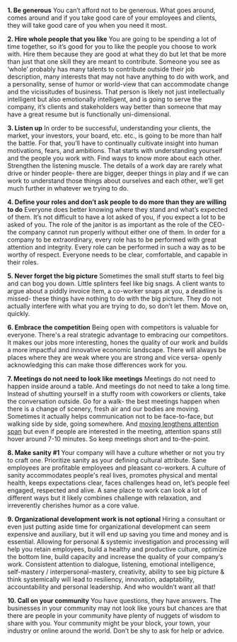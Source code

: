 **1. Be generous**
You can’t afford not to be generous. What goes around, comes around and if you take good care of your employees and clients, they will take good care of you when you need it most.

**2. Hire whole people that you like**
You are going to be spending a lot of time together, so it’s good for you to like the people you choose to work with. Hire them because they are good at what they do but let that be more than just that one skill they are meant to contribute. Someone you see as ‘whole’ probably has many talents to contribute outside their job description, many interests that may not have anything to do with work, and a personality, sense of humor or world-view that can accommodate change and the vicissitudes of business. That person is likely not just intellectually intelligent but also emotionally intelligent, and is going to serve the company, it’s clients and stakeholders way better than someone that may have a great resume but is functionally uni-dimensional. 

**3. Listen up**
In order to be successful, understanding your clients, the market, your investors, your board, etc. etc., is going to be more than half the battle. For that, you’ll have to continually cultivate insight into human motivations, fears, and ambitions. That starts with understanding yourself and the people you work with. Find ways to know more about each other. Strengthen the listening muscle. The details of a work day are rarely what drive or hinder people- there are bigger, deeper things in play and if we can work to understand those things about ourselves and each other, we’ll get much further in whatever we trying to do. 

**4. Define your roles and don’t ask people to do more than they are willing to do**
Everyone does better knowing where they stand and what’s expected of them. It’s not difficult to have a lot asked of you, if you expect a lot to be asked of you. The role of the janitor is as important as the role of the CEO- the company cannot run properly without either one of them. In order for a company to be extraordinary, every role has to be performed with great attention and integrity. Every role can be performed in such a way as to be worthy of respect. Everyone needs to be clear, comfortable, and capable in their roles.

**5. Never forget the big picture**
Sometimes the small stuff starts to feel big and can bog you down. Little splinters feel like big snags. A client wants to argue about a piddly invoice item, a co-worker snaps at you, a deadline is missed- these things have nothing to do with the big picture. They do not actually interfere with what you are trying to do, so don’t let them. Move on, quickly.

**6. Embrace the competition**
Being open with competitors is valuable for everyone. There's a real strategic advantage to embracing our competitors. It makes our jobs more interesting, hones the quality of our work and builds a more impactful and innovative economic landscape. There will always be places where they are weak where you are strong and vice versa- openly acknowledging this can make those differences work for you.

**7. Meetings do not need to look like meetings**
Meetings do not need to happen inside around a table. And meetings do not need to take a long time. Instead of shutting yourself in a stuffy room with coworkers or clients, take the conversation outside. Go for a walk- the best meetings happen when there is a change of scenery, fresh air and our bodies are moving. Sometimes it actually helps communication not to be face-to-face, but walking side by side, going somewhere. And [moving lengthens attention span](http://www.prdaily.com/Main/Articles/What_is_the_length_of_an_audiences_attention_span_12517.aspx) but even if people are interested in the meeting, attention spans still hover around 7-10 minutes. So keep meetings short and to-the-point. 

**8. Make sanity #1**
Your company will have a culture whether or not you try to craft one. Prioritize sanity as your defining cultural attribute. Sane employees are profitable employees and pleasant co-workers. A culture of sanity accommodates people's real lives, promotes physical and mental health, keeps expectations clear, faces challenges head on, let’s people feel engaged, respected and alive. A sane place to work can look a lot of different ways but it likely combines challenge with relaxation, and irreverently cherishes humor as a core value. 

**9. Organizational development work is not optional**
Hiring a consultant or even just putting aside time for organizational development can seem expensive and auxiliary, but it will end up saving you time and money and is essential. Allowing for personal & systemic investigation and processing will help you retain employees, build a healthy and productive culture, optimize the bottom line, build capacity and increase the quality of your company’s work. Consistent attention to dialogue, listening, emotional intelligence, self-mastery / interpersonal-mastery, creativity, ability to see big picture & think systemically will lead to resiliency, innovation, adaptability, accountability and personal leadership. And who wouldn’t want all that! 

**10. Call on your community**
You have questions, they have answers. The businesses in your community may not look like yours but chances are that there are people in your community have plenty of nuggets of wisdom to share with you. Your community might be your block, your town, your industry or online around the world. Don’t be shy to ask for help or advice. 
